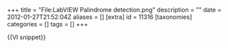 +++
title = "File:LabVIEW Palindrome detection.png"
description = ""
date = 2012-01-27T21:52:04Z
aliases = []
[extra]
id = 11316
[taxonomies]
categories = []
tags = []
+++

{{VI snippet}}
